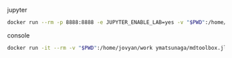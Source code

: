 jupyter
```bash
docker run --rm -p 8888:8888 -e JUPYTER_ENABLE_LAB=yes -v "$PWD":/home/jovyan/work ymatsunaga/mdtoolbox.jl
```

console
```bash
docker run -it --rm -v "$PWD":/home/jovyan/work ymatsunaga/mdtoolbox.jl julia
```
